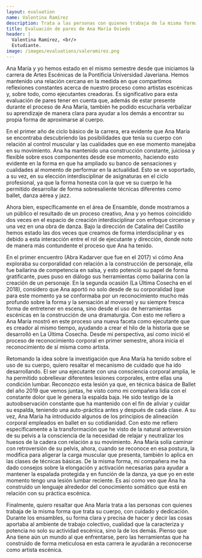 ```yaml
---
layout: evaluation
name: Valentina Ramírez
description: Trata a las personas con quienes trabaja de la misma forma que trata su cuerpo, con cuidado y dedicación.
title: Evaluación de pares de Ana María Oviedo
header: |
  Valentina Ramírez, <br/>
  Estudiante.
image: /images/evaluations/valeramirez.png
---
```

Ana María y yo hemos estado en el mismo semestre desde que iniciamos la carrera de Artes Escénicas de la Pontificia Universidad Javeriana. Hemos mantenido una relación cercana en la medida en que compartimos reflexiones constantes acerca de nuestro proceso como artistas escénicas y, sobre todo, como ejecutantes creadoras. Es significativo para esta evaluación de pares tener en cuenta que, además de estar presente durante el proceso de Ana María, también he podido escucharla verbalizar su aprendizaje de manera clara para ayudar a los demás a encontrar su propia forma de aproximarse al cuerpo.

En el primer año de ciclo básico de la carrera, era evidente que Ana María se encontraba descubriendo las posibilidades que tenía su cuerpo con relación al control muscular y las cualidades que en ese momento manejaba en su movimiento. Ana ha mantenido una construcción constante, juiciosa y flexible sobre esos componentes desde ese momento, haciendo esto evidente en la forma en que ha ampliado su banco de sensaciones y cualidades al momento de performar en la actualidad. Esto se ve soportado, a su vez, en su elección interdisciplinar de asignaturas en el ciclo profesional, ya que la forma honesta con la que ve su cuerpo le ha permitido desarrollar de forma sobresaliente técnicas diferentes como ballet, danza aérea y jazz.

Ahora bien, específicamente en el área de Ensamble, donde mostramos a un público el resultado de un proceso creativo, Ana y yo hemos coincidido dos veces en el espacio de creación interdisciplinar con enfoque circense y una vez en una obra de danza. Bajo la dirección de Catalina del Castillo hemos estado las dos veces que creamos de forma interdisciplinar y es debido a esta interacción entre el rol de ejecutante y dirección, donde noto de manera más contundente el proceso que Ana ha tenido.

En el primer encuentro (Abra Kadarver que fue en el 2017) vi cómo Ana exploraba su corporalidad con relación a la construcción de personaje, ella fue bailarina de competencia en salsa, y esto potenció su papel de forma gratificante, pues puso en diálogo sus herramientas como bailarina con la creación de un personaje. En la segunda ocasión (La Última Cosecha en el 2018), considero que Ana aportó no solo desde de su corporalidad (que para este momento ya se conformaba por un reconocimiento mucho más profundo sobre la forma y la sensación al moverse) y su siempre fresca forma de entretener en escena, sino desde el uso de herramientas escénicas en la construcción de una dramaturgia. Con esto me refiero a Ana María mostró en este proceso una nueva faceta como ejecutante que es creador al mismo tiempo, ayudando a crear el hilo de la historia que se desarrolló en La Última Cosecha. Desde mi perspectiva, así como inició el proceso de reconocimiento corporal en primer semestre, ahora inicia el reconocimiento de sí misma como artista.

Retomando la idea sobre la investigación que Ana María ha tenido sobre el uso de su cuerpo, quiero resaltar el mecanismo de cuidado que ha ido desarrollando. El ser una ejecutante con una consciencia corporal amplia, le ha permitido sobrellevar diferentes lesiones corporales, entre ellas una condición lumbar. Reconozco esta lesión ya que, en técnica básica de Ballet del año 2019 que vemos juntas, he visto como mi compañera lidia con el constante dolor que le genera la espalda baja. He sido testigo de la autoobservación constante que ha mantenido con el fin de aliviar y cuidar su espalda, teniendo una auto-práctica antes y después de cada clase. A su vez, Ana María ha introducido algunos de los principios de alineación corporal empleados en ballet en su cotidianidad. Con esto me refiero específicamente a la transformación que he visto de la natural anteversión de su pelvis a la consciencia de la necesidad de relajar y neutralizar los huesos de la cadera con relación a su movimiento. Ana María solía caminar con retroversión de su pelvis, ahora, cuando se reconoce en esa postura, la modifica para aligerar la carga muscular que presenta, también lo aplica en las clases de técnicas básicas. De la misma forma, mi compañera me ha dado consejos sobre la elongación y activación necesarias para ayudar a mantener la espalada protegida y en función de la danza, ya que yo en este momento tengo una lesión lumbar reciente. Es así como veo que Ana ha construido un lenguaje alrededor del conocimiento somático que está en relación con su práctica escénica.

Finalmente, quiero resaltar que Ana María trata a las personas con quienes trabaja de la misma forma que trata su cuerpo, con cuidado y dedicación. Durante los ensambles, su forma clara y precisa de hacer y decir las cosas aportaba al ambiente de trabajo colectivo, cualidad que la caracteriza y potencia no solo su actividad escénica, sino la de los demás. Pienso que Ana tiene aún un mundo al que enfrentarse, pero las herramientas que ha construido de forma meticulosa en esta carrera le ayudarán a reconocerse como artista escénica.
